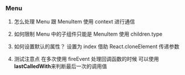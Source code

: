 ### Menu

1. 怎么处理 Menu 跟 MenuItem
   使用 context 进行通信

2. 如何限制 Menu 中的子组件只能是 MenuItem
   使用 children.type

3. 如何设置默认的属性？ 设置为 index
   借助 React.cloneElement 传递参数

4. 测试注意点
   在多次使用 fireEvent 处理回调函数的时候 可以使用**lastCalledWith**来判断最后一次的调用值

